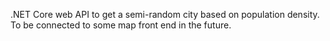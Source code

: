 .NET Core web API to get a semi-random city based on population density. To be connected to some map front end in the future.